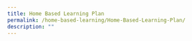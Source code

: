 ```yaml
---
title: Home Based Learning Plan
permalink: /home-based-learning/Home-Based-Learning-Plan/
description: ""
---
```

